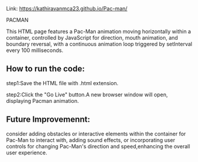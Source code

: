 

Link: https://kathiravanmca23.github.io/Pac-man/

PACMAN

This HTML page features a Pac-Man animation moving horizontally within a container, controlled by JavaScript for direction, mouth animation, and boundary reversal, with a continuous animation loop triggered by setInterval every 100 milliseconds.

## How to run the code:

step1:Save the HTML file with .html extension.

step2:Click the "Go Live" button.A new browser window will open, displaying Pacman animation.

## Future Improvemennt:

consider adding obstacles or interactive elements within the container for Pac-Man to interact with, adding sound effects, or incorporating user controls for changing Pac-Man's direction and speed,enhancing the overall user experience.

